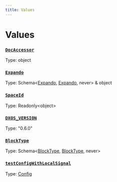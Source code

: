 ```yaml
---
title: Values
---
```

# Values 

### [`DocAccessor`]()
Type: object



### [`Expando`]()
Type: Schema&lt;[Expando](/api/@dxos/client/interfaces/Expando), [Expando](/api/@dxos/client/interfaces/Expando), never&gt; & object



### [`SpaceId`]()
Type: Readonly&lt;object&gt;



### [`DXOS_VERSION`](https://github.com/dxos/dxos/blob/5d7baccd2e/packages/sdk/client/src/version.ts#L5)
Type: "0.6.0"



### [`BlockType`](https://github.com/dxos/dxos/blob/5d7baccd2e/packages/sdk/client/src/testing/data.ts#L37)
Type: Schema&lt;[BlockType](/api/@dxos/client/interfaces/BlockType), [BlockType](/api/@dxos/client/interfaces/BlockType), never&gt;



### [`testConfigWithLocalSignal`](https://github.com/dxos/dxos/blob/5d7baccd2e/packages/sdk/client/src/testing/test-builder.ts#L34)
Type: [Config](/api/@dxos/client/classes/Config)



